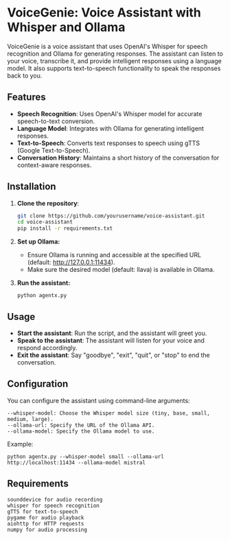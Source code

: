 # VoiceGenie: Voice Assistant with Whisper and Ollama

VoiceGenie is a voice assistant that uses OpenAI's Whisper for speech recognition and Ollama for generating responses. The assistant can listen to your voice, transcribe it, and provide intelligent responses using a language model. It also supports text-to-speech functionality to speak the responses back to you.

## Features

- **Speech Recognition**: Uses OpenAI's Whisper model for accurate speech-to-text conversion.
- **Language Model**: Integrates with Ollama for generating intelligent responses.
- **Text-to-Speech**: Converts text responses to speech using gTTS (Google Text-to-Speech).
- **Conversation History**: Maintains a short history of the conversation for context-aware responses.

## Installation

1. **Clone the repository**:
   ```bash
   git clone https://github.com/yourusername/voice-assistant.git
   cd voice-assistant
   pip install -r requirements.txt
   ```

2. **Set up Ollama:** 
   - Ensure Ollama is running and accessible at the specified URL (default: http://127.0.0.1:11434).
   - Make sure the desired model (default: llava) is available in Ollama.

3. **Run the assistant:**
   ```
   python agentx.py
   ```

## Usage
   - **Start the assistant**: Run the script, and the assistant will greet you.
   - **Speak to the assistant**: The assistant will listen for your voice and respond accordingly.
   - **Exit the assistant**: Say "goodbye", "exit", "quit", or "stop" to end the conversation.

## Configuration

You can configure the assistant using command-line arguments:

    --whisper-model: Choose the Whisper model size (tiny, base, small, medium, large).
    --ollama-url: Specify the URL of the Ollama API.
    --ollama-model: Specify the Ollama model to use.

Example:
```
python agentx.py --whisper-model small --ollama-url http://localhost:11434 --ollama-model mistral
```

## Requirements
```
sounddevice for audio recording
whisper for speech recognition
gTTS for text-to-speech
pygame for audio playback
aiohttp for HTTP requests
numpy for audio processing
```